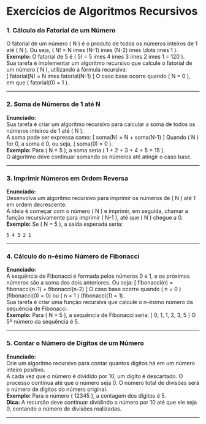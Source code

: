 
# Exercícios de Algoritmos Recursivos

### 1. **Cálculo do Fatorial de um Número**
    
   O fatorial de um número \( N \) é o produto de todos os números inteiros de 1 até \( N \). Ou seja, \( N! = N 	imes (N-1) 	imes (N-2) 	imes \dots 	imes 1 \).  
   **Exemplo:** O fatorial de 5 é \( 5! = 5 	imes 4 	imes 3 	imes 2 	imes 1 = 120 \).  
   Sua tarefa é implementar um algoritmo recursivo que calcule o fatorial de um número \( N \), utilizando a fórmula recursiva:  
   \[
   fatorial(N) = N 	imes fatorial(N-1)
   \]
   O caso base ocorre quando \( N = 0 \), em que \( fatorial(0) = 1 \).

---

### 2. **Soma de Números de 1 até N**
   **Enunciado:**  
   Sua tarefa é criar um algoritmo recursivo para calcular a soma de todos os números inteiros de 1 até \( N \).  
   A soma pode ser expressa como:
   \[
   soma(N) = N + soma(N-1)
   \]
   Quando \( N \) for 0, a soma é 0, ou seja, \( soma(0) = 0 \).  
   **Exemplo:** Para \( N = 5 \), a soma seria \( 1 + 2 + 3 + 4 + 5 = 15 \).  
   O algoritmo deve continuar somando os números até atingir o caso base.

---

### 3. **Imprimir Números em Ordem Reversa**
   **Enunciado:**  
   Desenvolva um algoritmo recursivo para imprimir os números de \( N \) até 1 em ordem decrescente.  
   A ideia é começar com o número \( N \) e imprimir, em seguida, chamar a função recursivamente para imprimir \( N-1 \), até que \( N \) chegue a 0.  
   **Exemplo:** Se \( N = 5 \), a saída esperada seria:  
   ```
   5 4 3 2 1
   ```

---

### 4. **Cálculo do n-ésimo Número de Fibonacci**
   **Enunciado:**  
   A sequência de Fibonacci é formada pelos números 0 e 1, e os próximos números são a soma dos dois anteriores. Ou seja:
   \[
   fibonacci(n) = fibonacci(n-1) + fibonacci(n-2)
   \]
   O caso base ocorre quando \( n = 0 \) (fibonacci(0) = 0) ou \( n = 1 \) (fibonacci(1) = 1).  
   Sua tarefa é criar uma função recursiva que calcule o n-ésimo número da sequência de Fibonacci.  
   **Exemplo:** Para \( N = 5 \), a sequência de Fibonacci seria:
   \[
   0, 1, 1, 2, 3, 5
   \]
   O 5º número da sequência é 5.

---

### 5. **Contar o Número de Dígitos de um Número**
   **Enunciado:**  
   Crie um algoritmo recursivo para contar quantos dígitos há em um número inteiro positivo.  
   A cada vez que o número é dividido por 10, um dígito é descartado. O processo continua até que o número seja 0. O número total de divisões será o número de dígitos do número original.  
   **Exemplo:** Para o número \( 12345 \), a contagem dos dígitos é 5.  
   **Dica:** A recursão deve continuar dividindo o número por 10 até que ele seja 0, contando o número de divisões realizadas.

---
